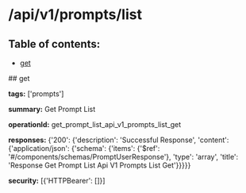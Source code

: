 # /api/v1/prompts/list

## Table of contents:
- [get](#get)

<a name="get" />
## get

**tags:** ['prompts']

**summary:** Get Prompt List

**operationId:** get_prompt_list_api_v1_prompts_list_get

**responses:** {'200': {'description': 'Successful Response', 'content': {'application/json': {'schema': {'items': {'$ref': '#/components/schemas/PromptUserResponse'}, 'type': 'array', 'title': 'Response Get Prompt List Api V1 Prompts List Get'}}}}}

**security:** [{'HTTPBearer': []}]


